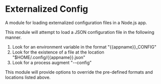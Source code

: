 # Externalized Config

A module for loading externalized configuration files in a Node.js app.

This module will attempt to load a JSON configuration file in the following manner.

1. Look for an environment variable in the format "{{appname}}_CONFIG"
2. Look for the existence of a file at the location "$HOME/.config/{{appname}}.json"
3. Look for a process augment "--config"

This module will provide options to override the pre-defined formats and locations listed above.

